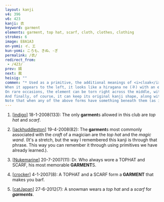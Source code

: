 ```yaml
---
layout: kanji
v4: 396
v6: 423
kanji: 衣
keyword: garment
elements: garment, top hat, scarf, cloth, clothes, clothing
strokes: 6
image: E8A1A3
on-yomi: イ、エ
kun-yomi: ころも、きぬ、-ぎ
permalink: /衣/
redirect_from:
 - /423/
prev: 婿
next: 裁
heisig: ""
commen: "* Used as a primitive, the additional meanings of <i>cloak</i> or <i>scarf</i> will come in handy. What has to be noted particularly are the changes in shape the kanji can undergo when it becomes an element in other kanji. In fact, it is the most volatile of all the kanji we shall treat, and for that reason deserves special attention here.
When it appears to the left, it looks like a hiragana ne (ネ) with an extra drop on the right, and we shall take it to mean <i>cloak</i>.&nbsp;At the bottom, when attached to the stroke immediately above it, the first two strokes (the <i>top hat</i>) are omitted, which we shall take to mean a <i>scarf</i>.
On rare occasions, the element can be torn right across the middle, with the first 2 strokes appearing at the top and the last 4 at the bottom of another primitive or cluster of primitive, in which cases we shall speak of a <i>top hat and scarf</i>.
And finally, of course, it can keep its original kanji shape, along with its original meaning of <i>garment</i> in general.
Note that when any of the above forms have something beneath them (as in frame 429), the third from final stroke is &quot;unhooked.&quot;"
---
```


1) [<a href="http://kanji.koohii.com/profile/indigo">indigo</a>] 18-1-2008(133): The only<strong> garment</strong>s allowed in this club are <em>top hat</em> and <em>scarf</em>.

2) [<a href="http://kanji.koohii.com/profile/jackhuddleston">jackhuddleston</a>] 19-4-2008(82): The<strong> garment</strong>s most commonly associated with the <em>craft</em> of a magician are the <em>top hat</em> and the <em>magic wand</em>. (It&#039;s a stretch, but the way I remembered this kanji is through that phrase. This way you can remember it through using primitives we have already learned.).

3) [<a href="http://kanji.koohii.com/profile/Nukemarine">Nukemarine</a>] 20-7-2007(11): Dr. Who always wore a TOPHAT and SCARF, his most memorable<strong> GARMENT</strong>S.

4) [<a href="http://kanji.koohii.com/profile/crocker">crocker</a>] 4-1-2007(8): A TOPHAT and a SCARF form a<strong> GARMENT</strong> that makes you barf.

5) [<a href="http://kanji.koohii.com/profile/catJapan">catJapan</a>] 27-6-2012(7): A snowman wears a <em>top hat</em> and a <em>scarf</em> for <em><strong>garments</em></strong>.

